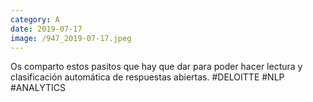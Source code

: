 ```yaml
--- 
category: A 
date: 2019-07-17 
image: /947_2019-07-17.jpeg 
--- 
```


Os comparto estos pasitos que hay que dar para poder hacer lectura y clasificación automática de respuestas abiertas. #DELOITTE #NLP #ANALYTICS
